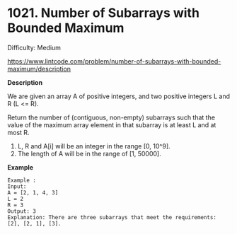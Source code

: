 # 1021. Number of Subarrays with Bounded Maximum

Difficulty: Medium

https://www.lintcode.com/problem/number-of-subarrays-with-bounded-maximum/description

**Description**  

We are given an array A of positive integers, and two positive integers L and R (L <= R).

Return the number of (contiguous, non-empty) subarrays such that the value of the maximum array element in that subarray is at least L and at most R.

1. L, R and A[i] will be an integer in the range [0, 10^9].
2. The length of A will be in the range of [1, 50000].

**Example**  
```
Example :
Input: 
A = [2, 1, 4, 3]
L = 2
R = 3
Output: 3
Explanation: There are three subarrays that meet the requirements: [2], [2, 1], [3].
```
